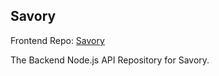 ## Savory

Frontend Repo: [Savory](https://github.com/PranavGPR/savory)

The Backend Node.js API Repository for Savory.

